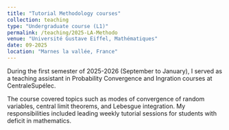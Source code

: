 ```yaml
---
title: "Tutorial Methodology courses"
collection: teaching
type: "Undergraduate course (L1)"
permalink: /teaching/2025-LA-Methodo
venue: "Université Gustave Eiffel, Mathématiques"
date: 09-2025
location: "Marnes la vallée, France"
---
```


During the first semester of 2025-2026 (September to January), I served as a teaching assistant in Probability Convergence and Ingration courses at CentraleSupélec. 


The course covered topics such as modes of convergence of random variables, central limit theorems, and Lebesgue integration. My responsibilities included leading weekly tutorial sessions for students with deficit in mathematics.

